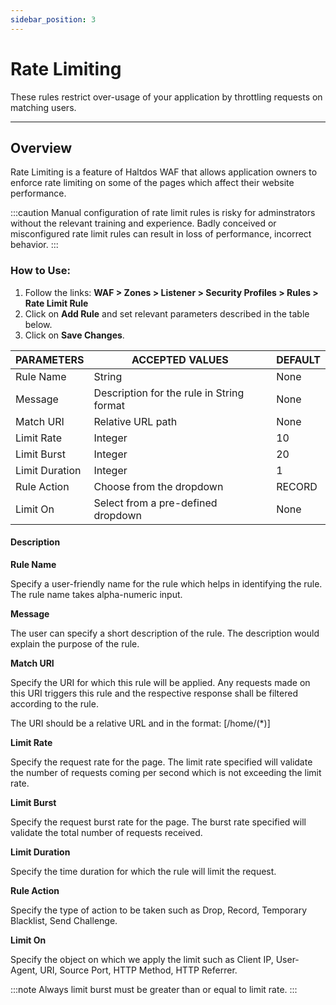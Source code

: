 ```yaml
---
sidebar_position: 3
---
```


# Rate Limiting

These rules restrict over-usage of your application by throttling requests on matching users.

---

## Overview

Rate Limiting is a feature of Haltdos WAF that allows application owners to enforce rate limiting on some of the pages which affect their website performance.

:::caution
Manual configuration of rate limit rules is risky for adminstrators without the relevant training and experience. Badly conceived or misconfigured rate limit rules can result in loss of performance, incorrect behavior.
:::

### How to Use:

1. Follow the links: **WAF > Zones > Listener > Security Profiles > Rules > Rate Limit Rule**
2. Click on **Add Rule** and set relevant parameters described in the table below.
3. Click on **Save Changes**.

| PARAMETERS     | ACCEPTED VALUES                           | DEFAULT |
|----------------|-------------------------------------------|---------|
| Rule Name      | String                                    | None    |
| Message        | Description for the rule in String format | None    |
| Match URI      | Relative URL path                         | None    |
| Limit Rate     | Integer                                   | 10      |
| Limit Burst    | Integer                                   | 20      |
| Limit Duration | Integer                                   | 1       |
| Rule Action    | Choose from the dropdown                  | RECORD  |
| Limit On       | Select from a pre-defined dropdown        | None    |

#### Description

**Rule Name**

Specify a user-friendly name for the rule which helps in identifying the rule. The rule name takes alpha-numeric input.

**Message**

The user can specify a short description of the rule. The description would explain the purpose of the rule.

**Match URI**

Specify the URI for which this rule will be applied. Any requests made on this URI triggers this rule and the respective response shall be filtered according to the rule.

The URI should be a relative URL and in the format: [/home/(*)]

**Limit Rate**

Specify the request rate for the page. The limit rate specified will validate the number of requests coming per second which is not exceeding the limit rate.

**Limit Burst**

Specify the request burst rate for the page. The burst rate specified will validate the total number of requests received. 

**Limit Duration**

Specify the time duration for which the rule will limit the request.

**Rule Action**

Specify the type of action to be taken such as Drop, Record, Temporary Blacklist, Send Challenge.

**Limit On**

Specify the object on which we apply the limit such as Client IP, User-Agent, URI, Source Port, HTTP Method, HTTP Referrer.

:::note
Always limit burst must be greater than or equal to limit rate.
:::
